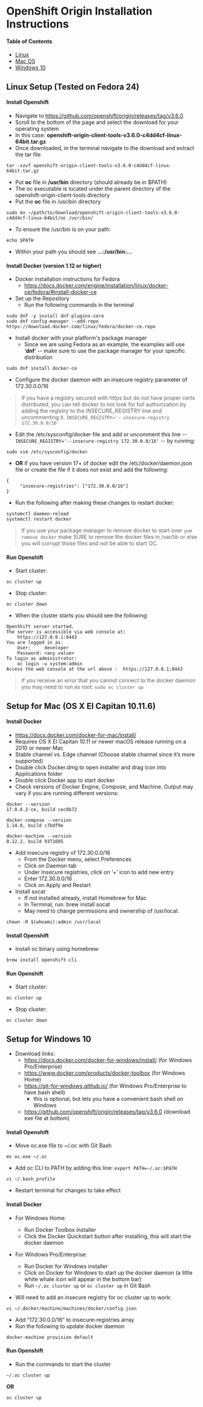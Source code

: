 # OpenShift Origin Installation Instructions

#### Table of Contents
* [Linux](#linux)
* [Mac OS](#mac)
* [Windows 10](#windows)

<a name="linux"></a>
## Linux Setup (Tested on Fedora 24)

#### Install Openshift
* Navigate to https://github.com/openshift/origin/releases/tag/v3.6.0
* Scroll to the bottom of the page and select the download for your operating system
* In this case: **openshift-origin-client-tools-v3.6.0-c4dd4cf-linux-64bit.tar.gz**
* Once downloaded, in the terminal navigate to the download and extract the tar file
```
tar -xzvf openshift-origin-client-tools-v3.6.0-c4dd4cf-linux-64bit.tar.gz
```
* Put **oc** file in **/usr/bin** directory (should already be in $PATH)
* The oc executable is located under the parent directory of the openshift-origin-client-tools  directory
* Put the **oc** file in /usr/bin directory
```
sudo mv ~/path/to/download/openshift-origin-client-tools-v3.6.0-c4dd4cf-linux-64bit/oc /usr/bin/
```
* To ensure the /usr/bin is on your path:
```
echo $PATH
```
  * Within your path you should see **...:/usr/bin:...**

#### Install Docker (version 1.12 or higher)
* Docker installation instructions for Fedora
   * https://docs.docker.com/engine/installation/linux/docker-ce/fedora/#install-docker-ce
* Set up the Repository
   * Run the following commands in the terminal
```
sudo dnf -y install dnf-plugins-core
sudo dnf config-manager --add-repo  https://download.docker.com/linux/fedora/docker-ce.repo
```

* Install docker with your platform's package manager
   * Since we are using Fedora as an example, the examples will use ‘**dnf**’ -- make sure to use the package manager for your specific distribution
```
sudo dnf install docker-ce
```
* Configure the docker daemon with an insecure registry parameter of 172.30.0.0/16

> If you have a registry secured with https but do not have proper certs
> distributed, you can tell docker to not look for full authorization by
> adding the registry to the INSECURE_REGISTRY line and uncommenting it.
> ```INSECURE_REGISTRY='--insecure-registry 172.30.0.0/16'```
  * Edit the /etc/sysconfig/docker file and add or uncomment this line -- ```INSECURE_REGISTRY='--insecure-registry 172.30.0.0/16'``` -- by running:
```
sudo vim /etc/sysconfig/docker
```
  * **OR** if you have version 17+ of docker edit the /etc/docker/daemon.json file or create the file if it does not exist and add the following:
```
{
     "insecure-registries": ["172.30.0.0/16"]
}
```

* Run the following after making these changes to restart docker:
```
systemctl daemon-reload
systemctl restart docker
```
> If you use your package manager to remove docker to start over `yum remove docker` make SURE to remove the docker files in /var/lib or else you will corrupt those files and not be able to start OC.


#### Run Openshift
* Start cluster:
```
oc cluster up
```
* Stop cluster:
```
oc cluster down
```

* When the cluster starts you should see the following: 

```
OpenShift server started.
The server is accessible via web console at:
    https://127.0.0.1:8443
You are logged in as:
    User:     developer
    Password: <any value>
To login as administrator:
    oc login -u system:admin
Access the web console at the url above :  https://127.0.0.1:8443
```

> If you receive an error that you cannot connect to the docker daemon you may need to run as root: ```sudo oc cluster up```

<a name="mac"></a>
## Setup for Mac (OS X El Capitan 10.11.6)

#### Install Docker
* https://docs.docker.com/docker-for-mac/install/
* Requires OS X El Capitan 10.11 or newer macOS release running on a 2010 or newer Mac
* Stable channel vs. Edge channel (Choose stable channel since it’s more supported)
* Double click Docker.dmg to open installer and drag icon into Applications folder
* Double click Docker app to start docker
* Check versions of Docker Engine, Compose, and Machine. Output may vary if you are running different versions:

```
docker --version
17.0.6.2-ce, build cec0b72
```
```
docker-compose --version
1.14.0, build c7bdf9e
```
```
docker-machine --version
0.12.2, build 9371605
```

* Add insecure registry of 172.30.0.0/16
  * From the Docker menu, select Preferences
  * Click on Daemon tab
  * Under Insecure registries, click on ‘+’ icon to add new entry
  * Enter 172.30.0.0/16
  * Click on Apply and Restart
* Install socat
  * If not installed already, install Homebrew for Mac
  * In Terminal, run: brew install socat
  * May need to change permissions and ownership of /usr/local:

```
chown -R $(whoami):admin /usr/local
```

#### Install Openshift
* Install oc binary using homebrew:
```
brew install openshift-cli
```

#### Run Openshift
* Start cluster:
```
oc cluster up
```
* Stop cluster:
```
oc cluster down
```


<a name="windows"></a>
## Setup for Windows 10

* Download links:
  * https://docs.docker.com/docker-for-windows/install/ (for Windows Pro/Enterprise)
  * https://www.docker.com/products/docker-toolbox (for Windows Home)
  * https://git-for-windows.github.io/ (for Windows Pro/Enterprise to have bash shell)
    * this is optional, but lets you have a convenient bash shell on Windows
  * https://github.com/openshift/origin/releases/tag/v3.6.0 (download exe file at bottom)

#### Install Openshift
* Move oc.exe file to ~/.oc with Git Bash
```
mv oc.exe ~/.oc
```

* Add oc CLI to PATH by adding this line: `export PATH=~/.oc:$PATH`
```
vi ~/.bash_profile
```

* Restart terminal for changes to take effect

#### Install Docker
* For Windows Home:
  * Run Docker Toolbox installer
  * Click the Docker Quickstart button after installing, this will start the docker daemon

* For Windows Pro/Enterprise:
  * Run Docker for Windows installer
  * Click on Docker for Windows to start up the docker daemon (a little white whale icon will appear in the bottom bar)
  * Run `~/.oc cluster up` or `oc cluster up` in Git Bash

* Will need to add an insecure registry for oc cluster up to work:
```
vi ~/.docker/machine/machines/docker/config.json
```
  * Add “172.30.0.0/16” to insecure-registries array
  * Run the following to update docker daemon
```
docker-machine provision default
```

#### Run Openshift
  * Run the commands to start the cluster
  ```
~/.oc cluster up
  ```
  **OR**
 ```
oc cluster up
```
